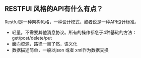 
## RESTFUl 风格的API有什么有点？

Restful是一种架构风格，一种设计模式，或者说是一种API设计标准。

- 轻量，不需要其他消息协议。所有的操作都急于4种基础的方法：get/post/delete/put
- 面向资源，路径一目了然，语义化
- 数据描述简单，一般以json 或者 xml作为数据交换

